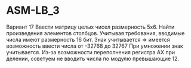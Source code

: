 # ASM-LB_3

Вариант 17
Ввести матрицу целых чисел размерность 5x6. Найти произведения элементов столбцов.
Учитывая требования, вводимые числа имеют размерность 16 бит. Знак учитывается => имеется возможность ввести числа от -32768 до 32767
При умножении знак учитывается. Из-за возможности переполнения регистра АХ при делении, советуем не вводить числа по модулю превышающие 12.
